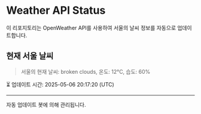 
# Weather API Status

이 리포지토리는 OpenWeather API를 사용하여 서울의 날씨 정보를 자동으로 업데이트합니다.

## 현재 서울 날씨
> 서울의 현재 날씨: broken clouds, 온도: 12°C, 습도: 60%

⏳ 업데이트 시간: 2025-05-06 20:17:20 (UTC)

---
자동 업데이트 봇에 의해 관리됩니다.
